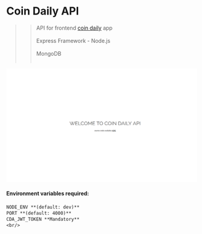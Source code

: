 # Coin Daily API
>> API for frontend [coin daily](#https://github.com/Nabil5352/coin-daily) app
<br/><br/>
Express Framework - Node.js
<br/><br/>
MongoDB
<br/><br/>

![Homepage-screenshot](public/screenshot.png?raw=true "Home Page")

#### Environment variables required:
```
NODE_ENV **(default: dev)**
PORT **(default: 4000)**
CDA_JWT_TOKEN **Mandatory**
<br/>
```